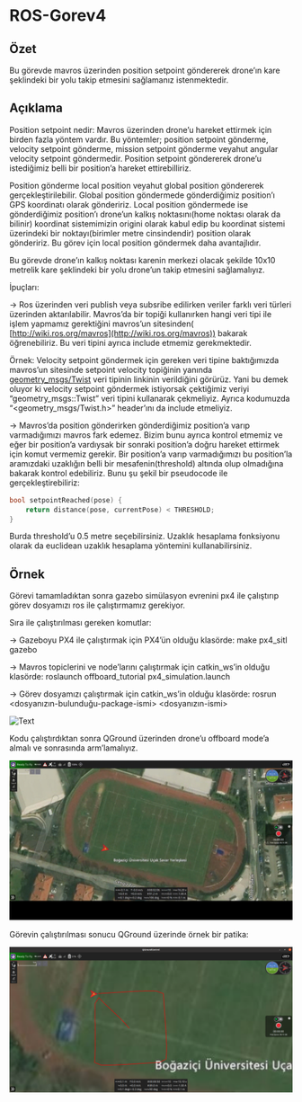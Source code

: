 # ROS-Gorev4

## Özet

Bu görevde mavros üzerinden position setpoint göndererek drone’ın kare şeklindeki bir yolu takip etmesini sağlamanız istenmektedir.

## Açıklama

Position setpoint nedir: Mavros üzerinden drone’u hareket ettirmek için birden fazla yöntem vardır. Bu yöntemler; position setpoint gönderme, velocity setpoint gönderme, mission setpoint gönderme veyahut angular velocity setpoint göndermedir. Position setpoint göndererek drone’u istediğimiz belli bir position’a hareket ettirebilliriz. 

Position gönderme local position veyahut global position göndererek gerçekleştirilebilir. Global position göndermede gönderdiğimiz position’ı GPS koordinatı olarak göndeririz. Local position göndermede ise gönderdiğimiz position’ı drone’un kalkış noktasını(home noktası olarak da bilinir) koordinat sistemimizin origini olarak kabul edip bu koordinat sistemi üzerindeki bir noktayı(birimler metre cinsindendir) position olarak göndeririz. Bu görev için local position göndermek daha avantajlıdır. 

Bu görevde drone’ın kalkış noktası karenin merkezi olacak şekilde 10x10 metrelik kare şeklindeki bir yolu drone’un takip etmesini sağlamalıyız. 

İpuçları: 

→ Ros üzerinden veri publish veya subsribe edilirken veriler farklı veri türleri üzerinden aktarılabilir. Mavros’da bir topiği kullanırken hangi veri tipi ile işlem yapmamız gerektiğini mavros’un sitesinden( [http://wiki.ros.org/mavros](http://wiki.ros.org/mavros)) bakarak öğrenebiliriz. Bu veri tipini ayrıca include etmemiz gerekmektedir. 

Örnek: Velocity setpoint göndermek için gereken veri tipine baktığımızda mavros’un sitesinde setpoint velocity topiğinin yanında [geometry_msgs/Twist](http://docs.ros.org/en/api/geometry_msgs/html/msg/Twist.html) veri tipinin linkinin verildiğini görürüz. Yani bu demek oluyor ki velocity setpoint göndermek istiyorsak çektiğimiz veriyi “geometry_msgs::Twist” veri tipini kullanarak çekmeliyiz. Ayrıca kodumuzda “<geometry_msgs/Twist.h>” header’ını da include etmeliyiz.

→ Mavros’da position gönderirken gönderdiğimiz position’a varıp varmadığımızı mavros fark edemez. Bizim bunu ayrıca kontrol etmemiz ve eğer bir position’a vardıysak bir sonraki position’a doğru hareket ettirmek için komut vermemiz gerekir. Bir position’a varıp varmadığımızı bu position’la aramızdaki uzaklığın belli bir mesafenin(threshold) altında olup olmadığına bakarak kontrol edebiliriz. Bunu şu şekil bir pseudocode ile gerçekleştirebiliriz: 

```c
bool setpointReached(pose) {
	return distance(pose, currentPose) < THRESHOLD; 
}
```

Burda threshold’u 0.5 metre seçebilirsiniz. Uzaklık hesaplama fonksiyonu olarak da euclidean uzaklık hesaplama yöntemini kullanabilirsiniz.

## Örnek

Görevi tamamladıktan sonra gazebo simülasyon evrenini px4 ile çalıştırıp görev dosyamızı ros ile çalıştırmamız gerekiyor. 

Sıra ile çalıştırılması gereken komutlar: 

→ Gazeboyu PX4 ile çalıştırmak için PX4’ün olduğu klasörde:  make px4_sitl gazebo

→ Mavros topiclerini ve node’larını çalıştırmak için catkin_ws’in olduğu klasörde: roslaunch offboard_tutorial px4_simulation.launch

→ Görev dosyamızı çalıştırmak için catkin_ws’in olduğu klasörde: rosrun <dosyanızın-bulunduğu-package-ismi> <dosyanızın-ismi>

![Text](media/2022-10-30_22-04-04.gif)

Kodu çalıştırdıktan sonra QGround üzerinden drone’u offboard mode’a almalı ve sonrasında arm’lamalıyız. 

![2022-10-30 22-06-14.mkv](media/2022-10-30_22-06-14.gif)

Görevin çalıştırılması sonucu QGround üzerinde örnek bir patika: 

![QGround outputu](media/Screenshot_from_2022-10-30_22-07-13.png)
